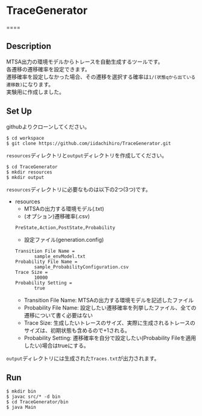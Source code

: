 # TraceGenerator
====

## Description
MTSA出力の環境モデルからトレースを自動生成するツールです。 <br>
各遷移の遷移確率を設定できます。<br>
遷移確率を設定しなかった場合、その遷移を選択する確率は``1/(状態qから出ている遷移数)``になります。 <br>
実験用に作成しました。 <br>

## Set Up
githubよりクローンしてください。
```
$ cd workspace
$ git clone https://github.com/iidachihiro/TraceGenerator.git
```
``resources``ディレクトリと``output``ディレクトリを作成してください。 <br>
```
$ cd TraceGenerator
$ mkdir resources
$ mkdir output
```
``resources``ディレクトリに必要なものは以下の2つ(3つ)です。 <br>
* resources
  * MTSAの出力する環境モデル(.txt)
  * (オプション)遷移確率(.csv)
  ```
  PreState,Action,PostState,Probability
  ```
  * 設定ファイル(generation.config)
  ```
  Transition File Name =
	     sample_envModel.txt
  Probability File Name =
	     sample_ProbabilityConfiguration.csv
  Trace Size =
	     10000
  Probability Setting =
	     true
  ```
    * Transition File Name: MTSAの出力する環境モデルを記述したファイル
    * Probability File Name: 設定したい遷移確率を列挙したファイル、全ての遷移について書く必要はない
    * Trace Size: 生成したいトレースのサイズ、実際に生成されるトレースのサイズは、初期状態も含めるので+1される。
    * Probability Setting: 遷移確率を自分で設定したい(Probability Fileを適用したい)場合はtrueにする。

``output``ディレクトリには生成された``Traces.txt``が出力されます。

## Run
```
$ mkdir bin
$ javac src/* -d bin
$ cd TraceGenerator/bin
$ java Main
```
